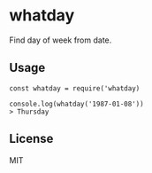 # whatday

Find day of week from date.

## Usage

    const whatday = require('whatday)

    console.log(whatday('1987-01-08'))
    > Thursday

## License

MIT